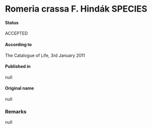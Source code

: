 # Romeria crassa F. Hindák SPECIES

#### Status
ACCEPTED

#### According to
The Catalogue of Life, 3rd January 2011

#### Published in
null

#### Original name
null

### Remarks
null